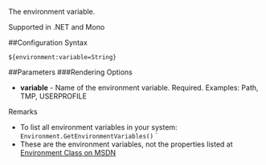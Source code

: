 The environment variable. 

Supported in .NET and Mono

##Configuration Syntax
```
${environment:variable=String}
```

##Parameters
###Rendering Options
* **variable** - Name of the environment variable. Required. Examples: Path, TMP, USERPROFILE

Remarks

- To list all environment variables in your system: `Environment.GetEnvironmentVariables()`
`
- These are the environment variables, not the properties listed at  [Environment Class on MSDN](https://msdn.microsoft.com/en-us/library/system.environment(v=vs.110).aspx)